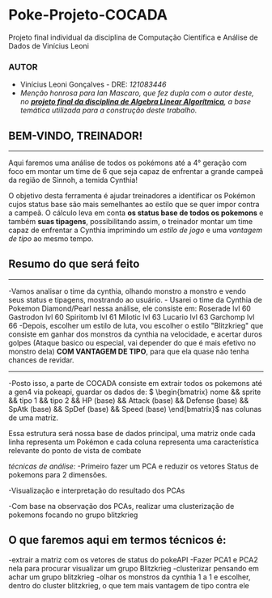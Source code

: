 # **Poke-Projeto-COCADA**
Projeto final individual da disciplina de Computação Científica e Análise de Dados de Vinícius Leoni


### **AUTOR**
- Vinícius Leoni Gonçalves - DRE: _*121083446*_
- _*Menção honrosa para Ian Mascaro, que fez dupla com o autor deste, no [__projeto final da disciplina de Algebra Linear Algorítmica__](___https://github.com/ViniciusLeoniGoncalves/Poke-Projeto-ALA___), a base temática utilizada para a construção deste trabalho.*_


## **BEM-VINDO, TREINADOR!**
***
Aqui faremos uma análise de todos os pokémons até a 4° geração com foco em montar um time de 6 que seja capaz de enfrentar a grande campeã da região de Sinnoh, a temida Cynthia!

O objetivo desta ferramenta é ajudar treinadores a identificar os Pokémon cujos status base são mais semelhantes ao estilo que se quer impor contra a campeã. O cálculo leva em conta ****os status base de todos os pokemons**** e também ****suas tipagens****, possibilitando assim, o treinador montar um time capaz de enfrentar a Cynthia imprimindo um  _*estilo de jogo*_ e uma _*vantagem de tipo*_ ao mesmo tempo.

## **Resumo do que será feito**
***
-Vamos analisar o time da cynthia, olhando monstro a monstro e vendo seus status e tipagens, mostrando ao usuário.
    - Usarei o time da Cynthia de Pokemon Diamond/Pearl nessa análise, ele consiste em:
        Roserade lvl 60
        Gastrodon lvl 60
        Spiritomb lvl 61
        Milotic lvl 63
        Lucario lvl 63
        Garchomp lvl 66
-Depois, escolher um estilo de luta, vou escolher o estilo "Blitzkrieg" que consiste em ganhar dos monstros da cynthia na velocidade, e acertar duros golpes (Ataque basico ou especial, vai depender do que é mais efetivo no monstro dela) ****COM VANTAGEM DE TIPO****, para que ela quase não tenha chances de revidar.
***
-Posto isso, a parte de COCADA consiste em extrair todos os pokemons até a gen4 via pokeapi, guardar os dados de: $ \begin{bmatrix} nome && sprite && tipo 1 && tipo 2 && HP (base) && Attack (base) && Defense (base) && SpAtk (base) && SpDef (base) && Speed (base) \end{bmatrix}$ nas colunas de uma matriz.

Essa estrutura será nossa base de dados principal, uma matriz onde cada linha representa um Pokémon e cada coluna representa uma característica relevante do ponto de vista de combate

_*técnicas de análise:*_
-Primeiro fazer um PCA e reduzir os vetores Status de pokemons para 2 dimensões.

-Visualização e interpretação do resultado dos PCAs

-Com base na observação dos PCAs, realizar uma clusterização de pokemons focando no grupo blitzkrieg


## **O que faremos aqui em termos técnicos é:**

-extrair a matriz com os vetores de status do pokeAPI
-Fazer PCA1 e PCA2 nela para procurar visualizar um grupo Blitzkrieg
-clusterizar pensando em achar um grupo blitzkrieg
-olhar os monstros da cynthia 1 a 1 e escolher, dentro do cluster blitzkrieg, o que tem mais vantagem de tipo contra ele